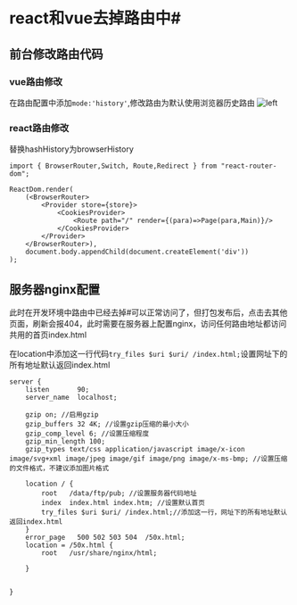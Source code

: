 # react和vue去掉路由中#

## 前台修改路由代码
### vue路由修改
在路由配置中添加`mode:'history'`,修改路由为默认使用浏览器历史路由
![left](https://user-gold-cdn.xitu.io/2019/12/25/16f3ba82bb6e0170?w=471&h=247&f=png&s=15183)
### react路由修改
替换hashHistory为browserHistory
```
import { BrowserRouter,Switch, Route,Redirect } from "react-router-dom";

ReactDom.render(
	(<BrowserRouter>
		<Provider store={store}>
			<CookiesProvider>
				<Route path="/" render={(para)=>Page(para,Main)}/>
			</CookiesProvider>
		</Provider>
	</BrowserRouter>),
	document.body.appendChild(document.createElement('div'))
);
```
## 服务器nginx配置
此时在开发环境中路由中已经去掉#可以正常访问了，但打包发布后，点击去其他页面，刷新会报404，此时需要在服务器上配置nginx，访问任何路由地址都访问共用的首页index.html

在location中添加这一行代码`try_files $uri $uri/ /index.html;`设置网址下的所有地址默认返回index.html
```
server {
    listen       90; 
    server_name  localhost;

    gzip on; //启用gzip
    gzip_buffers 32 4K; //设置gzip压缩的最小大小
    gzip_comp_level 6; //设置压缩程度
    gzip_min_length 100;
    gzip_types text/css application/javascript image/x-icon image/svg+xml image/jpeg image/gif image/png image/x-ms-bmp; //设置压缩的文件格式，不建议添加图片格式

    location / {
        root   /data/ftp/pub; //设置服务器代码地址
        index  index.html index.htm; //设置默认首页
        try_files $uri $uri/ /index.html;//添加这一行，网址下的所有地址默认返回index.html
    }
    error_page   500 502 503 504  /50x.html;
    location = /50x.html {
        root   /usr/share/nginx/html;
        
    }

   
}
```
